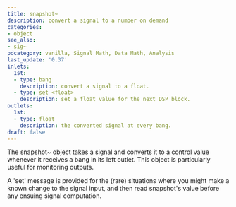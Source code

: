 ```yaml
---
title: snapshot~
description: convert a signal to a number on demand
categories:
- object
see_also:
- sig~
pdcategory: vanilla, Signal Math, Data Math, Analysis
last_update: '0.37'
inlets:
  1st:
  - type: bang
    description: convert a signal to a float.
  - type: set <float>
    description: set a float value for the next DSP block.
outlets:
  1st:
  - type: float
    description: the converted signal at every bang.
draft: false
---
```

The snapshot~ object takes a signal and converts it to a control value whenever it receives a bang in its left outlet. This object is particularly useful for monitoring outputs.

A 'set' message is provided for the (rare) situations where you might make a known change to the signal input, and then read snapshot's value before any ensuing signal computation.
